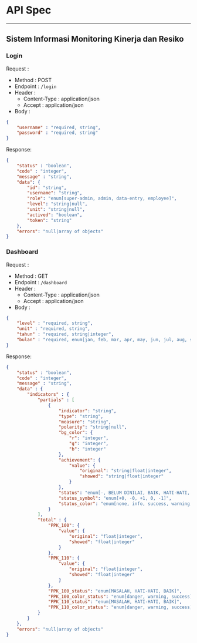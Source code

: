 # API Spec
---
## Sistem Informasi Monitoring Kinerja dan Resiko

### Login
Request :
- Method : POST
- Endpoint : `/login`
- Header : 
    - Content-Type : application/json
    - Accept : application/json
- Body :
```json
{
    "username" : "required, string",
    "password" : "required, string"
}
```

Response:
```json
{
    "status" : "boolean",
    "code" : "integer",
    "message" : "string",
    "data": {
        "id": "string",
        "username": "string",
        "role": "enum[super-admin, admin, data-entry, employee]",
        "level": "string|null",
        "unit": "string|null",
        "actived": "boolean",
        "token": "string"
    },
    "errors": "null|array of objects"
}
```

### Dashboard
Request :
- Method : GET
- Endpoint : `/dashboard`
- Header : 
    - Content-Type : application/json
    - Accept : application/json
- Body :
```json
{
    "level" : "required, string",
    "unit" : "required, string",
    "tahun" : "required, string|integer",
    "bulan" : "required, enum[jan, feb, mar, apr, may, jun, jul, aug, sep, oct, nov, dec]"
}
```

Response:
```json
{
    "status" : "boolean",
    "code" : "integer",
    "message" : "string",
    "data" : {
        "indicators" : {
            "partials" : [
                {
                    "indicator": "string",
                    "type": "string",
                    "measure": "string",
                    "polarity": "string|null",
                    "bg_color": {
                        "r": "integer",
                        "g": "integer",
                        "b": "integer"
                    },
                    "achievement": {
                        "value": {
                            "original": "string|float|integer",
                            "showed": "string|float|integer"
                        }
                    },
                    "status": "enum[-, BELUM DINILAI, BAIK, HATI-HATI, MASALAH]",
                    "status_symbol": "enum[+0, -0, +1, 0, -1]",
                    "status_color": "enum[none, info, success, warning, danger]"
                }
            ],
            "total" : {
                "PPK_100": {
                    "value": {
                        "original": "float|integer",
                        "showed": "float|integer"
                    }
                },
                "PPK_110": {
                    "value": {
                        "original": "float|integer",
                        "showed": "float|integer"
                    }
                },
                "PPK_100_status": "enum[MASALAH, HATI-HATI, BAIK]",
                "PPK_100_color_status": "enum[danger, warning, success]",
                "PPK_110_status": "enum[MASALAH, HATI-HATI, BAIK]",
                "PPK_110_color_status": "enum[danger, warning, success]"
            }
        }
    },
    "errors": "null|array of objects"
}
```